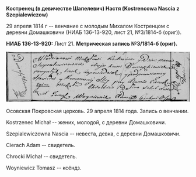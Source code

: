 **Костренец (в девичестве Шапелевич) Настя (Kostrencowa Nascia z
Szepialewiczow)**

29 апреля 1814 г -- венчание с молодым Михалом Костренцом с деревни
Домашковичи (НИАБ 136-13-920, лист 21, №3/1814-б (ориг)).

**НИАБ 136-13-920:** Лист 21. **Метрическая запись №3/1814-б (ориг).**

![](./media/d5ab7fac9c57dbadfcecff914519a8d6f7f9ab9f.png)

Осовская Покровская церковь. 29 апреля 1814 года. Запись о венчании.

Kostrzenec Michał -- жених, молодой, с деревни Домашковичи.

Szepialewiczowna Nascia -- невеста, девка, с деревни Домашковичи.

Cierach Adam -- свидетель.

Chrocki Michał -- свидетель.

Woyniewicz Tomasz -- ксёндз.
